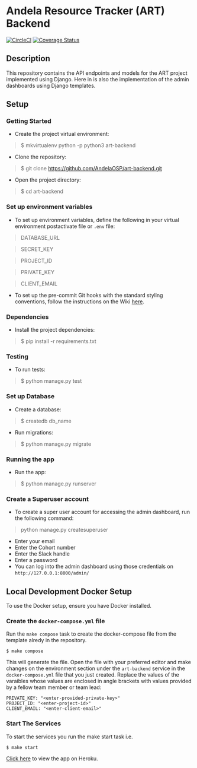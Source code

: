 # Andela Resource Tracker (ART) Backend
[![CircleCI](https://circleci.com/gh/AndelaOSP/art-backend/tree/develop.svg?style=svg)](https://circleci.com/gh/AndelaOSP/art-backend/tree/develop)
[![Coverage Status](https://coveralls.io/repos/github/AndelaOSP/art-backend/badge.svg)](https://coveralls.io/github/AndelaOSP/art-backend)

## Description
This repository contains the API endpoints and models for the ART project implemented using Django. Here in is also the implementation of the admin dashboards using Django templates.

## Setup

### Getting Started
- Create the project virtual environment:
> $ mkvirtualenv python -p python3  art-backend

- Clone the repository:
> $ git clone https://github.com/AndelaOSP/art-backend.git

- Open the project directory:
> $ cd art-backend

### Set up environment variables
- To set up environment variables, define the following in your virtual environment postactivate file or `.env` file:

> DATABASE_URL

> SECRET_KEY

> PROJECT_ID

> PRIVATE_KEY

> CLIENT_EMAIL

- To set up the pre-commit Git hooks with the standard styling conventions, follow the instructions on the Wiki [here](https://github.com/AndelaOSP/art-backend/wiki/Styling-Conventions).
### Dependencies
- Install the project dependencies:
> $ pip install -r requirements.txt

### Testing
- To run tests:
> $ python manage.py test

### Set up Database
- Create a database:
> $ createdb db_name

- Run migrations:
> $ python manage.py migrate

### Running the app
- Run the app:
> $ python manage.py runserver

### Create a Superuser account
- To create a super user account for accessing the admin dashboard, run the following command:
> python manage.py createsuperuser
- Enter your email
- Enter the Cohort number
- Enter the Slack handle
- Enter a password
- You can log into the admin dashboard using those credentials on `http://127.0.0.1:8000/admin/`


## Local Development Docker Setup
To use the Docker setup, ensure you have Docker installed.

### Create the `docker-compose.yml` file
Run the `make compose` task to create the docker-compose file from the template alredy in the repository.
```
$ make compose
```
This will generate the file. Open the file with your preferred editor and make changes on the environment section under the `art-backend` service in the `docker-compose.yml` file that you just created. Replace the values of the varaibles whose values are enclosed in angle brackets with values provided by a fellow team member or team lead:
```
PRIVATE_KEY: "<enter-provided-private-key>"
PROJECT_ID: "<enter-project-id>"
CLIENT_EMAIL: "<enter-client-email>"
```

### Start The Services
To start the services you run the make start task i.e.
```
$ make start
```

[Click here](https://art-backend.herokuapp.com/admin/) to view the app on Heroku.
